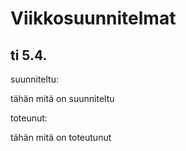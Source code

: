 # Viikkosuunnitelmat

## ti 5.4.

suunniteltu:

  tähän mitä on suunniteltu
  
 toteunut:
  
  tähän mitä on toteutunut
  

